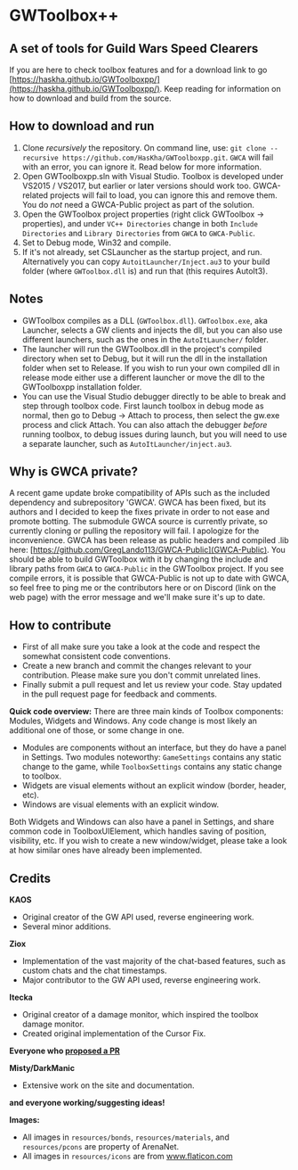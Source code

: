 # GWToolbox++

## A set of tools for Guild Wars Speed Clearers

If you are here to check toolbox features and for a download link to go [https://haskha.github.io/GWToolboxpp/](https://haskha.github.io/GWToolboxpp/). Keep reading for information on how to download and build from the source.

## How to download and run
1. Clone *recursively* the repository. On command line, use: `git clone --recursive https://github.com/HasKha/GWToolboxpp.git`. `GWCA` will fail with an error, you can ignore it. Read below for more information.
2. Open GWToolboxpp.sln with Visual Studio. Toolbox is developed under VS2015 / VS2017, but earlier or later versions should work too. GWCA-related projects will fail to load, you can ignore this and remove them. You do *not* need a GWCA-Public project as part of the solution. 
3. Open the GWToolbox project properties (right click GWToolbox -> properties), and under `VC++ Directories` change in both `Include Directories` and `Library Directories` from `GWCA` to `GWCA-Public`. 
4. Set to Debug mode, Win32 and compile.
5. If it's not already, set CSLauncher as the startup project, and run. Alternatively you can copy `AutoitLauncher/Inject.au3` to your build folder (where `GWToolbox.dll` is) and run that (this requires AutoIt3).

## Notes
* GWToolbox compiles as a DLL (`GWToolbox.dll`). `GWToolbox.exe`, aka Launcher, selects a GW clients and injects the dll, but you can also use different launchers, such as the ones in the `AutoItLauncher/` folder.
* The launcher will run the GWToolbox.dll in the project's compiled directory when set to Debug, but it will run the dll in the installation folder when set to Release. If you wish to run your own compiled dll in release mode either use a different launcher or move the dll to the GWToolboxpp installation folder.
* You can use the Visual Studio debugger directly to be able to break and step through toolbox code. First launch toolbox in debug mode as normal, then go to Debug -> Attach to process, then select the gw.exe process and click Attach. You can also attach the debugger *before* running toolbox, to debug issues during launch, but you will need to use a separate launcher, such as `AutoItLauncher/inject.au3`. 

## Why is GWCA private?
A recent game update broke compatibility of APIs such as the included dependency and subrepository 'GWCA'. GWCA has been fixed, but its authors and I decided to keep the fixes private in order to not ease and promote botting. The submodule GWCA source is currently private, so currently cloning or pulling the repository will fail. I apologize for the inconvenience. GWCA has been release as public headers and compiled .lib here: [https://github.com/GregLando113/GWCA-Public](GWCA-Public). You should be able to build GWToolbox with it by changing the include and library paths from `GWCA` to `GWCA-Public` in the GWToolbox project. If you see compile errors, it is possible that GWCA-Public is not up to date with GWCA, so feel free to ping me or the contributors here or on Discord (link on the web page) with the error message and we'll make sure it's up to date.

## How to contribute
* First of all make sure you take a look at the code and respect the somewhat consistent code conventions.
* Create a new branch and commit the changes relevant to your contribution. Please make sure you don't commit unrelated lines.
* Finally submit a pull request and let us review your code. Stay updated in the pull request page for feedback and comments.

**Quick code overview:**
There are three main kinds of Toolbox components: Modules, Widgets and Windows. Any code change is most likely an additional one of those, or some change in one. 
* Modules are components without an interface, but they do have a panel in Settings. Two modules noteworthy: `GameSettings` contains any static change to the game, while `ToolboxSettings` contains any static change to toolbox.
* Widgets are visual elements without an explicit window (border, header, etc).
* Windows are visual elements with an explicit window.

Both Widgets and Windows can also have a panel in Settings, and share common code in ToolboxUIElement, which handles saving of position, visibility, etc. If you wish to create a new window/widget, please take a look at how similar ones have already been implemented.

## Credits

 **KAOS**
 * Original creator of the GW API used, reverse engineering work.
 * Several minor additions.

 **Ziox**   
 * Implementation of the vast majority of the chat-based features, such as custom chats and the chat timestamps.
 * Major contributor to the GW API used, reverse engineering work.

 **Itecka** 
 * Original creator of a damage monitor, which inspired the toolbox damage monitor.
 * Created original implementation of the Cursor Fix.

 **Everyone who [proposed a PR](https://github.com/HasKha/GWToolboxpp/pulls?q=is%3Apr+is%3Aclosed)**

 **Misty/DarkManic**
 * Extensive work on the site and documentation.

 **and everyone working/suggesting ideas!**

**Images:**
* All images in `resources/bonds`, `resources/materials`, and `resources/pcons` are property of ArenaNet.
* All images in `resources/icons` are from www.flaticon.com 
